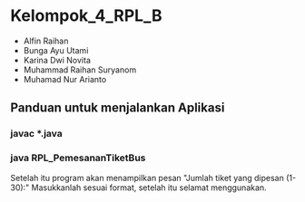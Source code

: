 # Kelompok_4_RPL_B
- Alfin Raihan
- Bunga Ayu Utami
- Karina Dwi Novita
- Muhammad Raihan Suryanom
- Muhamad Nur Arianto

## Panduan untuk menjalankan Aplikasi
### javac *.java
### java RPL_PemesananTiketBus

Setelah itu program akan menampilkan pesan "Jumlah tiket yang dipesan (1-30):"
Masukkanlah sesuai format, setelah itu selamat menggunakan.

